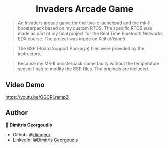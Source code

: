 <h1 align="center">Invaders Arcade Game</h1>
<p>
</p>

> An Invaders arcade game for the tiva-c launchpad and the mk-II boosterpack based on my custom RTOS.
> The specific RTOS was made as part of my final project for the Real Time Bluetooth Networks EDX course. 
> The project was made on Keil uVision5.

> The BSP (Board Support Package) files were provided by the instructors.

> Because my MK-II boosterpack came faulty without the temperature sensor I had to modify the BSP files. The originals are included.

## Video Demo
https://youtu.be/GGCRLramp2I

## Author

👤 **Dimitris Georgoudis**

* Github: [@dimgeor](https://github.com/dimgeor)
* LinkedIn: [@Dimitris Georgoudis](https://www.linkedin.com/in/dimitris-georgoudis-2411441b6/)

